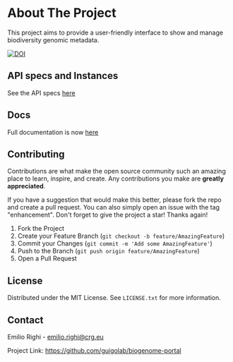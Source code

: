 # About The Project

This project aims to provide a user-friendly interface to show and manage biodiversity genomic metadata.

[![DOI](https://zenodo.org/badge/DOI/10.5281/zenodo.10363191.svg)](https://doi.org/10.5281/zenodo.10363191)


## API specs and Instances

See the API specs [here](https://guigolab.github.io/biogenome-portal/)

## Docs

Full documentation is now [here](https://github.com/guigolab/biogenome-portal/wiki)

<!-- CONTRIBUTING -->
## Contributing

Contributions are what make the open source community such an amazing place to learn, inspire, and create. Any contributions you make are **greatly appreciated**.

If you have a suggestion that would make this better, please fork the repo and create a pull request. You can also simply open an issue with the tag "enhancement".
Don't forget to give the project a star! Thanks again!

1. Fork the Project
2. Create your Feature Branch (`git checkout -b feature/AmazingFeature`)
3. Commit your Changes (`git commit -m 'Add some AmazingFeature'`)
4. Push to the Branch (`git push origin feature/AmazingFeature`)
5. Open a Pull Request

## License

Distributed under the MIT License. See `LICENSE.txt` for more information.

## Contact

Emilio Righi - emilio.righi@crg.eu

Project Link: https://github.com/guigolab/biogenome-portal

